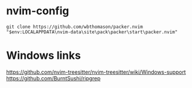 # nvim-config
`git clone https://github.com/wbthomason/packer.nvim "$env:LOCALAPPDATA\nvim-data\site\pack\packer\start\packer.nvim"`

# Windows links
https://github.com/nvim-treesitter/nvim-treesitter/wiki/Windows-support https://github.com/BurntSushi/ripgrep
